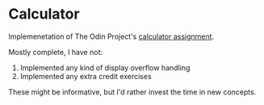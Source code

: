 # Calculator

Implemenetation of The Odin Project's [calculator assignment](https://www.theodinproject.com/lessons/foundations-calculator).

Mostly complete, I have not:

1. Implemented any kind of display overflow handling
1. Implemented any extra credit exercises

These might be informative, but I'd rather invest the time in new concepts.
